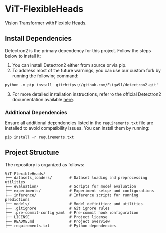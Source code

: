# ViT-FlexibleHeads
Vision Transformer with Flexible Heads. 


## Install Dependencies

Detectron2 is the primary dependency for this project. Follow the steps below to install it:

1. You can install Detectron2 either from source or via pip.
2. To address most of the future warnings, you can use our custom fork by running the following command:

```
python -m pip install 'git+https://github.com/Faiga91/detectron2.git'
```

3. For more detailed installation instructions, refer to the official Detectron2 documentation available [here](https://detectron2.readthedocs.io/en/latest/tutorials/install.html).

### Additional Dependencies

Ensure all additional dependencies listed in the `requirements.txt` file are installed to avoid compatibility issues. You can install them by running:

```
pip install -r requirements.txt
```

## Project Structure 
The repository is organized as follows: 

```plaintext
ViT-FlexibleHeads/
├── datasets_loaders/        # Dataset loading and preprocessing utilities
├── evaluation/              # Scripts for model evaluation
├── experiments/             # Experiment setups and configurations
├── inference/               # Inference scripts for running predictions
├── models/                  # Model definitions and utilities
├── .gitignore               # Git ignore rules
├── .pre-commit-config.yaml  # Pre-commit hook configuration
├── LICENSE                  # Project license
├── README.md                # Project overview
├── requirements.txt         # Python dependencies
